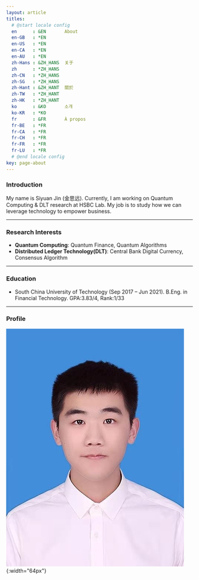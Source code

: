 ```yaml
---
layout: article
titles:
  # @start locale config
  en      : &EN       About
  en-GB   : *EN
  en-US   : *EN
  en-CA   : *EN
  en-AU   : *EN
  zh-Hans : &ZH_HANS  关于
  zh      : *ZH_HANS
  zh-CN   : *ZH_HANS
  zh-SG   : *ZH_HANS
  zh-Hant : &ZH_HANT  關於
  zh-TW   : *ZH_HANT
  zh-HK   : *ZH_HANT
  ko      : &KO       소개
  ko-KR   : *KO
  fr      : &FR       À propos
  fr-BE   : *FR
  fr-CA   : *FR
  fr-CH   : *FR
  fr-FR   : *FR
  fr-LU   : *FR
  # @end locale config
key: page-about
---
```


### **Introduction**

My name is Siyuan Jin (金思远). Currently, I am working on Quantum Computing & DLT research at HSBC Lab. My job is to study how we can leverage technology to empower business.

---

### **Research Interests**
- **Quantum Computing**: Quantum Finance, Quantum Algorithms
- **Distributed Ledger Technology(DLT)**: Central Bank Digital Currency, Consensus Algorithm

---

### **Education**
- South China University of Technology (Sep 2017 – Jun 2021). B.Eng. in Financial Technology. GPA:3.83/4, Rank:1/33

---

### **Profile**

![Image](./images/profile.jpg "Image@64x64"){:width="64px"}